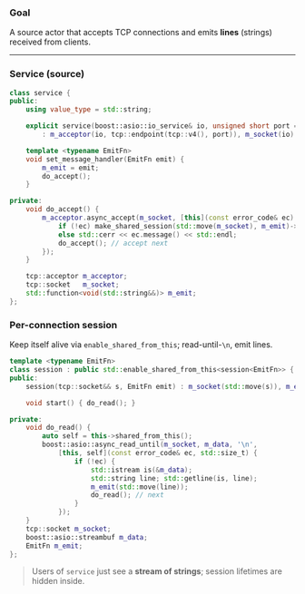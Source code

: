 ### **Goal**
A source actor that accepts TCP connections and emits **lines** (strings) received from clients.

---

### **Service (source)**
```cpp
class service {
public:
    using value_type = std::string;

    explicit service(boost::asio::io_service& io, unsigned short port = 42042)
        : m_acceptor(io, tcp::endpoint(tcp::v4(), port)), m_socket(io) {}

    template <typename EmitFn>
    void set_message_handler(EmitFn emit) {
        m_emit = emit;
        do_accept();
    }

private:
    void do_accept() {
        m_acceptor.async_accept(m_socket, [this](const error_code& ec) {
            if (!ec) make_shared_session(std::move(m_socket), m_emit)->start();
            else std::cerr << ec.message() << std::endl;
            do_accept(); // accept next
        });
    }

    tcp::acceptor m_acceptor;
    tcp::socket   m_socket;
    std::function<void(std::string&&)> m_emit;
};
```

### **Per-connection session**
Keep itself alive via `enable_shared_from_this`; read-until-`\n`, emit lines.
```cpp
template <typename EmitFn>
class session : public std::enable_shared_from_this<session<EmitFn>> {
public:
    session(tcp::socket&& s, EmitFn emit) : m_socket(std::move(s)), m_emit(emit) {}

    void start() { do_read(); }

private:
    void do_read() {
        auto self = this->shared_from_this();
        boost::asio::async_read_until(m_socket, m_data, '\n',
            [this, self](const error_code& ec, std::size_t) {
                if (!ec) {
                    std::istream is(&m_data);
                    std::string line; std::getline(is, line);
                    m_emit(std::move(line));
                    do_read(); // next
                }
            });
    }
    tcp::socket m_socket;
    boost::asio::streambuf m_data;
    EmitFn m_emit;
};
```

> Users of `service` just see a **stream of strings**; session lifetimes are hidden inside.
